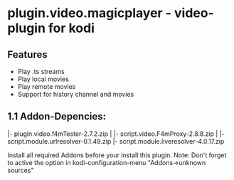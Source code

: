 # plugin.video.magicplayer - video-plugin for kodi

## Features
* Play .ts streams
* Play local movies
* Play remote movies
* Support for history channel and movies

## 1.1 Addon-Depencies:
|- plugin.video.f4mTester-2.7.2.zip
|  |- script.video.F4mProxy-2.8.8.zip
|
|- script.module.urlresolver-0.1.49.zip
|- script.module.liveresolver-4.0.17.zip

Install all required Addons before your install this plugin.
Note: Don't forget to active the option in kodi-configuration-menu "Addons->unknown sources"
